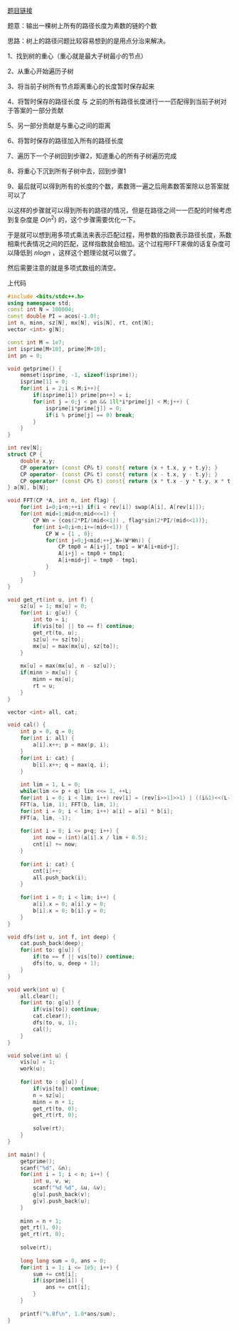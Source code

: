 [题目链接](https://www.codechef.com/problems/PRIMEDST)

题意：输出一棵树上所有的路径长度为素数的链的个数

思路：树上的路径问题比较容易想到的是用点分治来解决。

1、找到树的重心（重心就是最大子树最小的节点）

2、从重心开始遍历子树

3、将当前子树所有节点距离重心的长度暂时保存起来

4、将暂时保存的路径长度 与 之前的所有路径长度进行一一匹配得到当前子树对于答案的一部分贡献

5、另一部分贡献是与重心之间的距离

6、将暂时保存的路径加入所有的路径长度

7、遍历下一个子树回到步骤2，知道重心的所有子树遍历完成

8、将重心下沉到所有子树中去，回到步骤1

9、最后就可以得到所有的长度的个数，素数筛一遍之后用素数答案除以总答案就可以了

以这样的步骤就可以得到所有的路径的情况，但是在路径之间一一匹配的时候考虑到复杂度是 $O(n^2)$ 的，这个步骤需要优化一下。

于是就可以想到用多项式乘法来表示匹配过程，用参数的指数表示路径长度，系数相乘代表情况之间的匹配，这样指数就会相加。这个过程用FFT来做的话复杂度可以降低到 $nlogn$ ，这样这个题理论就可以做了。

然后需要注意的就是多项式数组的清空。

上代码

```cpp
#include <bits/stdc++.h>
using namespace std;
const int N = 100004;
const double PI = acos(-1.0);
int n, minn, sz[N], mx[N], vis[N], rt, cnt[N];
vector <int> g[N];

const int M = 1e7;
int isprime[M+10], prime[M+10];
int pn = 0;

void getprime() {
	memset(isprime, -1, sizeof(isprime));
	isprime[1] = 0;
	for(int i = 2;i < M;i++){
		if(isprime[i]) prime[pn++] = i;
		for(int j = 0;j < pn && 1ll*i*prime[j] < M;j++) {
			isprime[i*prime[j]] = 0;
			if(i % prime[j] == 0) break;
		}
	}
}

int rev[N];
struct CP {
	double x,y;
	CP operator+ (const CP& t) const{ return {x + t.x, y + t.y}; }
	CP operator- (const CP& t) const{ return {x - t.x, y - t.y}; }
	CP operator* (const CP& t) const{ return {x * t.x - y * t.y, x * t.y + y * t.x}; }
} a[N], b[N];

void FFT(CP *A, int n, int flag) {
	for(int i=0;i<n;++i) if(i < rev[i]) swap(A[i], A[rev[i]]);
	for(int mid=1;mid<n;mid<<=1) {
		CP Wn = {cos(2*PI/(mid<<1)) , flag*sin(2*PI/(mid<<1))};
		for(int i=0;i<n;i+=(mid<<1)) {
			CP W = {1 , 0};
			for(int j=0;j<mid;++j,W=(W*Wn)) {
				CP tmp0 = A[i+j], tmp1 = W*A[i+mid+j];
				A[i+j] = tmp0 + tmp1;
				A[i+mid+j] = tmp0 - tmp1;
			}
		}
	}
}

void get_rt(int u, int f) {
	sz[u] = 1; mx[u] = 0;
	for(int i: g[u]) {
		int to = i;
		if(vis[to] || to == f) continue;
		get_rt(to, u);
		sz[u] += sz[to];
		mx[u] = max(mx[u], sz[to]);
	}
	
	mx[u] = max(mx[u], n - sz[u]);
	if(minn > mx[u]) {
		minn = mx[u];
		rt = u;
	}
}

vector <int> all, cat;

void cal() {
	int p = 0, q = 0;
	for(int i: all) {
		a[i].x++; p = max(p, i);
	}
	for(int i: cat) {
		b[i].x++; q = max(q, i);
	}
	
	int lim = 1, L = 0;
	while(lim <= p + q) lim <<= 1, ++L;
	for(int i = 0; i < lim; i++) rev[i] = (rev[i>>1]>>1) | ((i&1)<<(L-1));
	FFT(a, lim, 1); FFT(b, lim, 1);
	for(int i = 0; i < lim; i++) a[i] = a[i] * b[i];
	FFT(a, lim, -1);
	
	for(int i = 0; i <= p+q; i++) {
		int now = (int)(a[i].x / lim + 0.5);
		cnt[i] += now;
	}
	
	for(int i: cat) {
		cnt[i]++;
		all.push_back(i);
	}
	
	for(int i = 0; i < lim; i++) {
		a[i].x = 0; a[i].y = 0;
		b[i].x = 0; b[i].y = 0;
	}
}

void dfs(int u, int f, int deep) {
	cat.push_back(deep);
	for(int to: g[u]) {
		if(to == f || vis[to]) continue;
		dfs(to, u, deep + 1);
	}
}

void work(int u) {
	all.clear();
	for(int to: g[u]) {
		if(vis[to]) continue;
		cat.clear();
		dfs(to, u, 1);
		cal();
	}
}

void solve(int u) {
	vis[u] = 1;
	work(u);
	
	for(int to : g[u]) {
		if(vis[to]) continue;
		n = sz[u];
		minn = n + 1;
		get_rt(to, 0);
		get_rt(rt, 0);
		
		solve(rt);
	}
}

int main() {
	getprime();
	scanf("%d", &n);
	for(int i = 1; i < n; i++) {
		int u, v, w;
		scanf("%d %d", &u, &v);
		g[u].push_back(v);
		g[v].push_back(u);
	}
	
	minn = n + 1;
	get_rt(1, 0);
	get_rt(rt, 0);
	
	solve(rt);
	
	long long sum = 0, ans = 0;
	for(int i = 1; i <= 1e5; i++) {
		sum += cnt[i];
		if(isprime[i]) {
			ans += cnt[i];
		}
	}
	
	printf("%.8f\n", 1.0*ans/sum);
}
```



